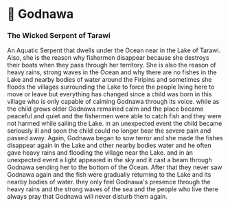 # 🌊 Godnawa

### **The Wicked Serpent of Tarawi**

An Aquatic Serpent that dwells under the Ocean near in the Lake of Tarawi. Also, she is the reason why fishermen disappear because she destroys their boats when they pass through her territory. She is also the reason of heavy rains, strong waves in the Ocean and why there are no fishes in the Lake and nearby bodies of water around the Firipins and sometimes she floods the villages surrounding the Lake to force the people living here to move or leave but everything has changed since a child was born in this village who is only capable of calming Godnawa through its voice. while as the child grows older Godnawa remained calm and the place became peaceful and quiet and the fishermen were able to catch fish and they were not harmed while sailing the Lake. in an unexpected event the child became seriously ill and soon the child could no longer bear the severe pain and passed away. Again, Godnawa began to sow terror and she made the fishes disappear again in the Lake and other nearby bodies water and he often gave heavy rains and flooding the village near the Lake. and in an unexpected event a light appeared in the sky and it cast a beam through Godnawa sending her to the bottom of the Ocean. After that they never saw Godnawa again and the fish were gradually returning to the Lake and its nearby bodies of water. they only feel Godnawa's presence through the heavy rains and the strong waves of the sea and the people who live there always pray that Godnawa will never disturb them again.

